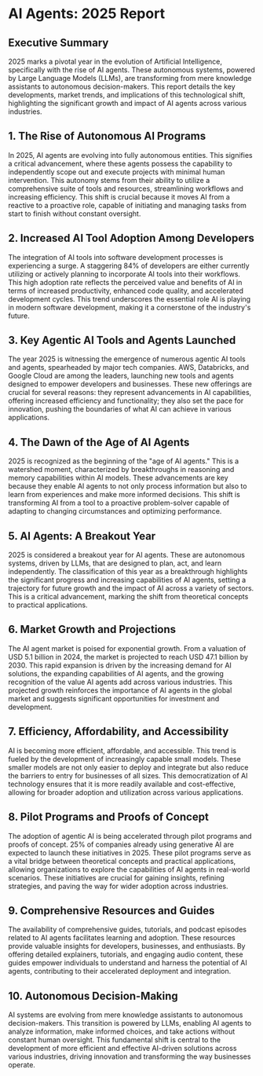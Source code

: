 # AI Agents: 2025 Report

## Executive Summary

2025 marks a pivotal year in the evolution of Artificial Intelligence, specifically with the rise of AI agents. These autonomous systems, powered by Large Language Models (LLMs), are transforming from mere knowledge assistants to autonomous decision-makers. This report details the key developments, market trends, and implications of this technological shift, highlighting the significant growth and impact of AI agents across various industries.

## 1. The Rise of Autonomous AI Programs

In 2025, AI agents are evolving into fully autonomous entities. This signifies a critical advancement, where these agents possess the capability to independently scope out and execute projects with minimal human intervention. This autonomy stems from their ability to utilize a comprehensive suite of tools and resources, streamlining workflows and increasing efficiency. This shift is crucial because it moves AI from a reactive to a proactive role, capable of initiating and managing tasks from start to finish without constant oversight.

## 2. Increased AI Tool Adoption Among Developers

The integration of AI tools into software development processes is experiencing a surge. A staggering 84% of developers are either currently utilizing or actively planning to incorporate AI tools into their workflows. This high adoption rate reflects the perceived value and benefits of AI in terms of increased productivity, enhanced code quality, and accelerated development cycles. This trend underscores the essential role AI is playing in modern software development, making it a cornerstone of the industry's future.

## 3. Key Agentic AI Tools and Agents Launched

The year 2025 is witnessing the emergence of numerous agentic AI tools and agents, spearheaded by major tech companies. AWS, Databricks, and Google Cloud are among the leaders, launching new tools and agents designed to empower developers and businesses. These new offerings are crucial for several reasons: they represent advancements in AI capabilities, offering increased efficiency and functionality; they also set the pace for innovation, pushing the boundaries of what AI can achieve in various applications.

## 4. The Dawn of the Age of AI Agents

2025 is recognized as the beginning of the "age of AI agents." This is a watershed moment, characterized by breakthroughs in reasoning and memory capabilities within AI models. These advancements are key because they enable AI agents to not only process information but also to learn from experiences and make more informed decisions. This shift is transforming AI from a tool to a proactive problem-solver capable of adapting to changing circumstances and optimizing performance.

## 5. AI Agents: A Breakout Year

2025 is considered a breakout year for AI agents. These are autonomous systems, driven by LLMs, that are designed to plan, act, and learn independently. The classification of this year as a breakthrough highlights the significant progress and increasing capabilities of AI agents, setting a trajectory for future growth and the impact of AI across a variety of sectors. This is a critical advancement, marking the shift from theoretical concepts to practical applications.

## 6. Market Growth and Projections

The AI agent market is poised for exponential growth. From a valuation of USD 5.1 billion in 2024, the market is projected to reach USD 47.1 billion by 2030. This rapid expansion is driven by the increasing demand for AI solutions, the expanding capabilities of AI agents, and the growing recognition of the value AI agents add across various industries. This projected growth reinforces the importance of AI agents in the global market and suggests significant opportunities for investment and development.

## 7. Efficiency, Affordability, and Accessibility

AI is becoming more efficient, affordable, and accessible. This trend is fueled by the development of increasingly capable small models. These smaller models are not only easier to deploy and integrate but also reduce the barriers to entry for businesses of all sizes. This democratization of AI technology ensures that it is more readily available and cost-effective, allowing for broader adoption and utilization across various applications.

## 8. Pilot Programs and Proofs of Concept

The adoption of agentic AI is being accelerated through pilot programs and proofs of concept. 25% of companies already using generative AI are expected to launch these initiatives in 2025. These pilot programs serve as a vital bridge between theoretical concepts and practical applications, allowing organizations to explore the capabilities of AI agents in real-world scenarios. These initiatives are crucial for gaining insights, refining strategies, and paving the way for wider adoption across industries.

## 9. Comprehensive Resources and Guides

The availability of comprehensive guides, tutorials, and podcast episodes related to AI agents facilitates learning and adoption. These resources provide valuable insights for developers, businesses, and enthusiasts. By offering detailed explainers, tutorials, and engaging audio content, these guides empower individuals to understand and harness the potential of AI agents, contributing to their accelerated deployment and integration.

## 10. Autonomous Decision-Making

AI systems are evolving from mere knowledge assistants to autonomous decision-makers. This transition is powered by LLMs, enabling AI agents to analyze information, make informed choices, and take actions without constant human oversight. This fundamental shift is central to the development of more efficient and effective AI-driven solutions across various industries, driving innovation and transforming the way businesses operate.